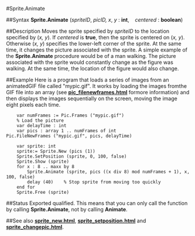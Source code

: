 
#Sprite.Animate

##Syntax
**Sprite.Animate** (*spriteID*, *picID, x*, *y* : **int**,    *centered* : **boolean**)



##Description
Moves the sprite specified by *spriteID* to the location specified by (*x, y*). If *centered* is **true**, then the sprite is centered on (*x, y*). Otherwise (*x, y*) specifies the lower-left corner of the sprite. At the same time, it changes the picture associated with the sprite.
A simple example of the **Sprite.Animate** procedure would be of a man walking. The picture associated with the sprite would constantly change as the figure was walking. At the same time, the location of the figure would also change.



##Example
Here is a program that loads a series of images from an animatedGIF file called "mypic.gif".  It works by loading the images fromthe GIF file into an array (see **[pic_filenewframes.html](Pic.FileNewFrames)** formore information) and then displays the images sequentially on the screen, moving the image eight pixels each time.



        var numFrames := Pic.Frames ("mypic.gif")
        % Load the picture
        var delayTime : int
        var pics : array 1 .. numFrames of int
	Pic.FileNewFrames ("mypic.gif", pics, delayTime)

        var sprite: int
        sprite:= Sprite.New (pics (1))
        Sprite.SetPosition (sprite, 0, 100, false)
        Sprite.Show (sprite)
        for x : 8 .. maxx by 8
            Sprite.Animate (sprite, pics ((x div 8) mod numFrames + 1), x, 100, false)
    	    delay (40)    % Stop sprite from moving too quickly
        end for
        Sprite.Free (sprite)
##Status
Exported qualified.
This means that you can only call the function by calling **Sprite.Animate**, not by calling **Animate**.



##See also
**[sprite_new.html](Sprite.New)**, **[sprite_setposition.html](Sprite.SetPosition)** and **[sprite_changepic.html](Sprite.ChangePic)**.



